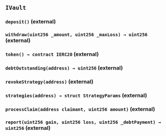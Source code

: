 ## `IVault`






### `deposit()` (external)





### `withdraw(uint256 _amount, uint256 _maxLoss) → uint256` (external)





### `token() → contract IERC20` (external)





### `debtOutstanding(address) → uint256` (external)





### `revokeStrategy(address)` (external)





### `strategies(address) → struct StrategyParams` (external)





### `processClaim(address claimant, uint256 amount)` (external)





### `report(uint256 gain, uint256 loss, uint256 _debtPayment) → uint256` (external)






